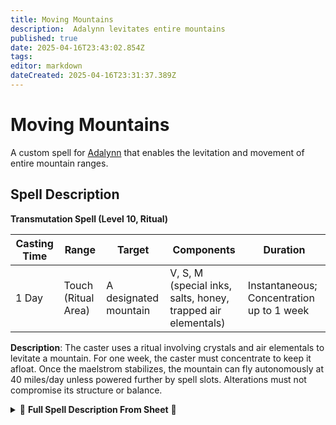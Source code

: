 ```yaml
---
title: Moving Mountains
description:  Adalynn levitates entire mountains
published: true
date: 2025-04-16T23:43:02.854Z
tags: 
editor: markdown
dateCreated: 2025-04-16T23:31:37.389Z
---
```


# Moving Mountains

A custom spell for [Adalynn](/characters/adalynn) that enables the levitation and movement of entire mountain ranges.

## Spell Description

**Transmutation Spell (Level 10, Ritual)**

| **Casting Time** | **Range** | **Target** | **Components** | **Duration** |
| --- | --- | --- | --- | --- |
| 1 Day | Touch (Ritual Area) | A designated mountain | V, S, M (special inks, salts, honey, trapped air elementals) | Instantaneous; Concentration up to 1 week |

**Description**: The caster uses a ritual involving crystals and air elementals to levitate a mountain. For one week, the caster must concentrate to keep it afloat. Once the maelstrom stabilizes, the mountain can fly autonomously at 40 miles/day unless powered further by spell slots. Alterations must not compromise its structure or balance.


<details>
  <summary>
    📖 <strong>Full Spell Description From Sheet</strong> 📖 
  </summary>
Moving  Mountains
  
level 10 Transmutation
  
ritual
  
casting time 1 Day
  
Duration instantaneous; concentration 1 week
  
components V, S, M (Rare inks made frrom the blood of umberhulks, salts refined from dried lake beds once blessed by an ocean deity, honey produced by bees which have gathered their pollen from plants which live high up on mountain peaks, a trapped air elemental per 10ft of height of mountain you are moving) which the spell consumes
  
You wil mix the rare materials to form crystals then place the crystals as you were drawing up a square ritual area around the base of the mountain, you will after creating the ritual site will bring the trapped air elemental to the center where the caster is conducting the spell then start to channel the magic energies through the ritual crystals towards the aire elementals which will be placed closely around the caster. Then for the next day the caster will continue to concentrate on the spell controlling the magic and the air elementals with in the ritual area. after the casting time the part of the mountain designated in the ritual area will then be cut from the rock and start to float up into the sky as the air elementals essences are consumed in a powerful maelstrom and releasing their entrappments. The caster then needs to concentrate on maintaing the mountain's flight in the maelstrom, if concentration is ended early even for a moment the mountain will fall from the sky. After a week of this the maelstrom will settle and the mountain will sustain its own flight at the caster's command and can move on its own as long it is in air. The mountain's movement is slow it can only move 40 miles a day unless additional spell slots are sacrificed to the mountain; to move throughout other mediums besides air more additional spell slots must be sacrificed by the original caster. The mountain itself may be changed or altered as long as the edges by the crystals are not broken off or destroyed, also that the mountain being moved isn't rendered structurally unsound by any means i.e.(excessive excavation, the earthquake spell, a explosion occuring deep within the moving rock, etc...). Structures may be built on or out of the mountain their weight doesn't have an effect on the flight of th mountain. strcutures going past the ritual circle will have an effect on the mountains aerodynamics, will slow and make the mountain lean towards the overreaching strucutrer given it isn't balanced out on the other side or the original caster doesn't concentrate on righting the flying rock.
</details>

